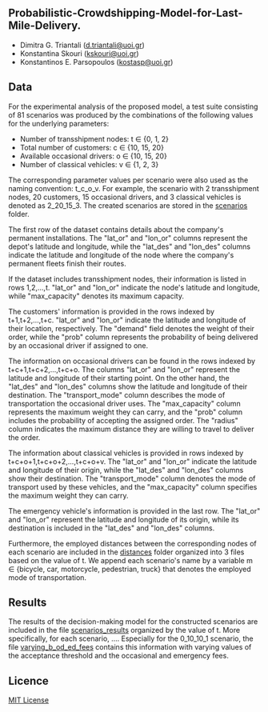 ## Probabilistic-Crowdshipping-Model-for-Last-Mile-Delivery.
- Dimitra G. Triantali (d.triantali@uoi.gr)
- Konstantina Skouri (kskouri@uoi.gr)
- Konstantinos E. Parsopoulos (kostasp@uoi.gr)

## Data

For the experimental analysis of the proposed model, a test suite consisting of 81 scenarios was produced by the combinations of the following values for the underlying parameters:

- Number of transshipment nodes: t &isin; \{0, 1, 2\}
- Total number of customers: c &isin; \{10, 15, 20\}
- Available occasional drivers: o &isin; \{10, 15, 20\}
- Number of classical vehicles: v &isin; \{1, 2, 3\}

The corresponding parameter values per scenario were also used as the naming convention: t_c_o_v. For example, the scenario with 2 transshipment nodes, 20 customers, 15 occasional drivers, and 3 classical vehicles is denoted as 2_20_15_3. The created scenarios are stored in the [scenarios](https://github.com/DimitraTriantali/Probabilistic-Crowdshipping-Model-for-Last-Mile-Delivery/tree/cb0a08ec8adb88e9c20a5674432e1c6c68e437db/data/scenarios) folder. 

The first row of the dataset contains details about the company's permanent installations. The "lat_or" and "lon_or" columns represent the depot's latitude and longitude, while the "lat_des" and "lon_des" columns indicate the latitude and longitude of the node where the company's permanent fleets finish their routes. 

If the dataset includes transshipment nodes, their information is listed in rows 1,2,…,t. "lat_or" and "lon_or" indicate the node's latitude and longitude, while "max_capacity" denotes its maximum capacity. 

The customers' information is provided in the rows indexed by t+1,t+2,...,t+c. "lat_or" and "lon_or" indicate the latitude and longitude of their location, respectively. The "demand" field denotes the weight of their order, while the "prob" column represents the probability of being delivered by an occasional driver if assigned to one. 

The information on occasional drivers can be found in the rows indexed by t+c+1,t+c+2,...,t+c+o. The columns "lat_or" and "lon_or" represent the latitude and longitude of their starting point. On the other hand, the "lat_des" and "lon_des" columns show the latitude and longitude of their destination. The "transport_mode" column describes the mode of transportation the occasional driver uses. The "max_capacity" column represents the maximum weight they can carry, and the "prob" column includes the probability of accepting the assigned order. The "radius" column indicates the maximum distance they are willing to travel to deliver the order. 

The information about classical vehicles is provided in rows indexed by t+c+o+1,t+c+o+2,...,t+c+o+v. The "lat_or" and "lon_or" indicate the latitude and longitude of their origin, while the "lat_des" and "lon_des" columns show their destination. The "transport_mode" column denotes the mode of transport used by these vehicles, and the "max_capacity" column specifies the maximum weight they can carry. 

The emergency vehicle's information is provided in the last row. The "lat_or" and "lon_or" represent the latitude and longitude of its origin, while its destination is included in the "lat_des" and "lon_des" columns.

Furthermore, the employed distances between the corresponding nodes of each scenario are included in the [distances](https://github.com/DimitraTriantali/Probabilistic-Crowdshipping-Model-for-Last-Mile-Delivery/tree/00f4b4d955f500349154f786af01098f8c7eb8cb/data/distances) folder organized into 3 files based on the value of t. We append each scenario's name by a variable m &isin; \{bicycle, car, motorcycle, pedestrian, truck\} that denotes the employed mode of transportation.

## Results

The results of the decision-making model for the constructed scenarios are included in the file [scenarios_results](https://github.com/DimitraTriantali/Probabilistic-Crowdshipping-Model-for-Last-Mile-Delivery/tree/ba03572fe9926b80238ed645ba4db7fc3b09042d/results/scenarios_results) organized by the value of t. More specifically, for each scenario, .... Especially for the 0_10_10_1 scenario, the file [varying_b_od_ed_fees](https://github.com/DimitraTriantali/Probabilistic-Crowdshipping-Model-for-Last-Mile-Delivery/blob/ba03572fe9926b80238ed645ba4db7fc3b09042d/results/varying_b_od_ed_fees.zip) contains this information with varying values of the acceptance threshold and the occasional and emergency fees. 

## Licence

[MIT License](https://github.com/DimitraTriantali/VMI/blob/1b942e22cf74f78bf53897459dacd401e654d56a/LICENSE)
